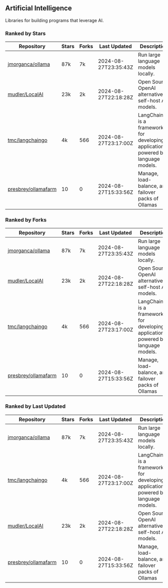 ## Artificial Intelligence

Libraries for building programs that leverage AI.

### Ranked by Stars

| Repository | Stars | Forks | Last Updated | Description | 
|------------|-------|-------|--------------|-------------|
| [jmorganca/ollama](https://github.com/jmorganca/ollama) | 87k | 7k | 2024-08-27T23:35:43Z |  Run large language models locally. |
| [mudler/LocalAI](https://github.com/mudler/LocalAI) | 23k | 2k | 2024-08-27T22:18:28Z |  Open Source OpenAI alternative, self-host AI models. |
| [tmc/langchaingo](https://github.com/tmc/langchaingo) | 4k | 566 | 2024-08-27T23:17:00Z |  LangChainGo is a framework for developing applications powered by language models. |
| [presbrey/ollamafarm](https://github.com/presbrey/ollamafarm) | 10 | 0 | 2024-08-27T15:33:56Z |  Manage, load-balance, and failover packs of Ollamas |

### Ranked by Forks

| Repository | Stars | Forks | Last Updated | Description | 
|------------|-------|-------|--------------|-------------|
| [jmorganca/ollama](https://github.com/jmorganca/ollama) | 87k | 7k | 2024-08-27T23:35:43Z |  Run large language models locally. |
| [mudler/LocalAI](https://github.com/mudler/LocalAI) | 23k | 2k | 2024-08-27T22:18:28Z |  Open Source OpenAI alternative, self-host AI models. |
| [tmc/langchaingo](https://github.com/tmc/langchaingo) | 4k | 566 | 2024-08-27T23:17:00Z |  LangChainGo is a framework for developing applications powered by language models. |
| [presbrey/ollamafarm](https://github.com/presbrey/ollamafarm) | 10 | 0 | 2024-08-27T15:33:56Z |  Manage, load-balance, and failover packs of Ollamas |

### Ranked by Last Updated

| Repository | Stars | Forks | Last Updated | Description | 
|------------|-------|-------|--------------|-------------|
| [jmorganca/ollama](https://github.com/jmorganca/ollama) | 87k | 7k | 2024-08-27T23:35:43Z |  Run large language models locally. |
| [tmc/langchaingo](https://github.com/tmc/langchaingo) | 4k | 566 | 2024-08-27T23:17:00Z |  LangChainGo is a framework for developing applications powered by language models. |
| [mudler/LocalAI](https://github.com/mudler/LocalAI) | 23k | 2k | 2024-08-27T22:18:28Z |  Open Source OpenAI alternative, self-host AI models. |
| [presbrey/ollamafarm](https://github.com/presbrey/ollamafarm) | 10 | 0 | 2024-08-27T15:33:56Z |  Manage, load-balance, and failover packs of Ollamas |


